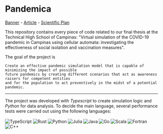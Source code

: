 # Pandemica
[Banner](https://github.com/obielwb/pandemica/files/13313544/banner.pdf) - 
[Article](https://github.com/obielwb/pandemica/files/13313578/article.pdf) - 
[Scientific Plan](https://github.com/obielwb/pandemica/files/13313610/scientific-plan.pdf)

This repository contains every piece of code related to our final thesis at the Technical High School of Campinas: "Virtual simulation of the COVID-19 pandemic in Campinas using cellular automata: investigating the effectiveness of social isolation and vaccination measures".

The goal of the project is
```
Create an effective pandemic simulation model that is capable of minimizing the impact of possible
future pandemics by creating different scenarios that act as awareness raisers for competent entities
and for the population to act preventively in the midst of a potential pandemic.
```
---- 

The project was developed with _Typescript_ to create simulation logic and _Python_ for data analysis. To decide the main language, several performance tests were carried out using the following languages: <br/> <br/>
![TypeScript](https://img.shields.io/badge/typescript-%23007ACC.svg?style=for-the-badge&logo=typescript&logoColor=white)
![Rust](https://img.shields.io/badge/rust-%23000000.svg?style=for-the-badge&logo=rust&logoColor=white)
![Python](https://img.shields.io/badge/python-3670A0?style=for-the-badge&logo=python&logoColor=ffdd54)
![Julia](https://img.shields.io/badge/-Julia-9558B2?style=for-the-badge&logo=julia&logoColor=white)
![Java](https://img.shields.io/badge/java-%23ED8B00.svg?style=for-the-badge&logo=openjdk&logoColor=white)
![Go](https://img.shields.io/badge/go-%2300ADD8.svg?style=for-the-badge&logo=go&logoColor=white)
![Scala](https://img.shields.io/badge/scala-%23DC322F.svg?style=for-the-badge&logo=scala&logoColor=white)
![Fortran](https://img.shields.io/badge/Fortran-%23734F96.svg?style=for-the-badge&logo=fortran&logoColor=white)
![C++](https://img.shields.io/badge/c++-%2300599C.svg?style=for-the-badge&logo=c%2B%2B&logoColor=white)
